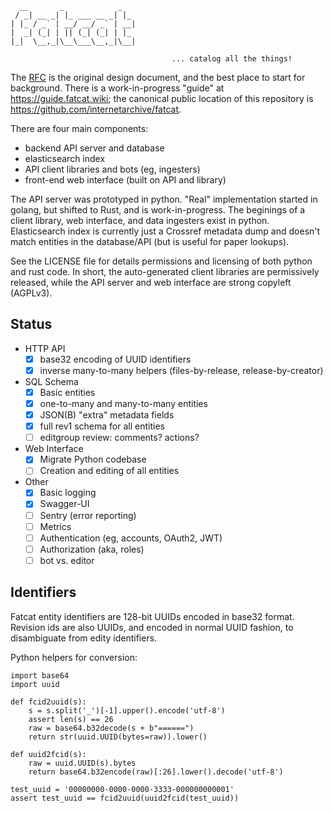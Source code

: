 
      __       _            _   
     / _| __ _| |_ ___ __ _| |_ 
    | |_ / _` | __/ __/ _` | __|
    |  _| (_| | || (_| (_| | |_ 
    |_|  \__,_|\__\___\__,_|\__|

                                        ... catalog all the things!


The [RFC](./fatcat-rfc.md) is the original design document, and the best place
to start for background. There is a work-in-progress "guide" at
<https://guide.fatcat.wiki>; the canonical public location of this repository
is <https://github.com/internetarchive/fatcat>.

There are four main components:

- backend API server and database
- elasticsearch index
- API client libraries and bots (eg, ingesters)
- front-end web interface (built on API and library)

The API server was prototyped in python. "Real" implementation started in
golang, but shifted to Rust, and is work-in-progress. The beginings of a client
library, web interface, and data ingesters exist in python. Elasticsearch index
is currently just a Crossref metadata dump and doesn't match entities in the
database/API (but is useful for paper lookups).

See the LICENSE file for details permissions and licensing of both python and
rust code. In short, the auto-generated client libraries are permissively
released, while the API server and web interface are strong copyleft (AGPLv3).

## Status

- HTTP API
    - [x] base32 encoding of UUID identifiers
    - [x] inverse many-to-many helpers (files-by-release, release-by-creator)
- SQL Schema
    - [x] Basic entities
    - [x] one-to-many and many-to-many entities
    - [x] JSON(B) "extra" metadata fields
    - [x] full rev1 schema for all entities
    - [ ] editgroup review: comments? actions?
- Web Interface
    - [x] Migrate Python codebase
    - [ ] Creation and editing of all entities
- Other
    - [x] Basic logging
    - [x] Swagger-UI 
    - [ ] Sentry (error reporting)
    - [ ] Metrics
    - [ ] Authentication (eg, accounts, OAuth2, JWT)
    - [ ] Authorization (aka, roles)
    - [ ] bot vs. editor

## Identifiers

Fatcat entity identifiers are 128-bit UUIDs encoded in base32 format. Revision
ids are also UUIDs, and encoded in normal UUID fashion, to disambiguate from
edity identifiers.

Python helpers for conversion:

    import base64
    import uuid

    def fcid2uuid(s):
        s = s.split('_')[-1].upper().encode('utf-8')
        assert len(s) == 26
        raw = base64.b32decode(s + b"======")
        return str(uuid.UUID(bytes=raw)).lower()

    def uuid2fcid(s):
        raw = uuid.UUID(s).bytes
        return base64.b32encode(raw)[:26].lower().decode('utf-8')

    test_uuid = '00000000-0000-0000-3333-000000000001'
    assert test_uuid == fcid2uuid(uuid2fcid(test_uuid))
